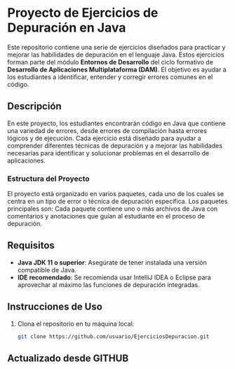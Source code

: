 # Proyecto de Ejercicios de Depuración en Java

Este repositorio contiene una serie de ejercicios diseñados para practicar y mejorar las habilidades de depuración en el lenguaje Java. Estos ejercicios forman parte del módulo **Entornos de Desarrollo** del ciclo formativo de **Desarrollo de Aplicaciones Multiplataforma (DAM)**. El objetivo es ayudar a los estudiantes a identificar, entender y corregir errores comunes en el código.

## Descripción

En este proyecto, los estudiantes encontrarán código en Java que contiene una variedad de errores, desde errores de compilación hasta errores lógicos y de ejecución. Cada ejercicio está diseñado para ayudar a comprender diferentes técnicas de depuración y a mejorar las habilidades necesarias para identificar y solucionar problemas en el desarrollo de aplicaciones.

### Estructura del Proyecto

El proyecto está organizado en varios paquetes, cada uno de los cuales se centra en un tipo de error o técnica de depuración específica. Los paquetes principales son:
Cada paquete contiene uno o más archivos de Java con comentarios y anotaciones que guían al estudiante en el proceso de depuración.

## Requisitos

- **Java JDK 11 o superior**: Asegúrate de tener instalada una versión compatible de Java.
- **IDE recomendado**: Se recomienda usar IntelliJ IDEA o Eclipse para aprovechar al máximo las funciones de depuración integradas.
  
## Instrucciones de Uso

1. Clona el repositorio en tu máquina local:
   ```bash
   git clone https://github.com/usuario/EjerciciosDepuracion.git

## Actualizado desde GITHUB
